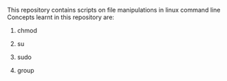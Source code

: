 This repository contains scripts on file manipulations in linux command line
Concepts learnt in this repository are:
1. chmod

2. su

3. sudo

4. group
